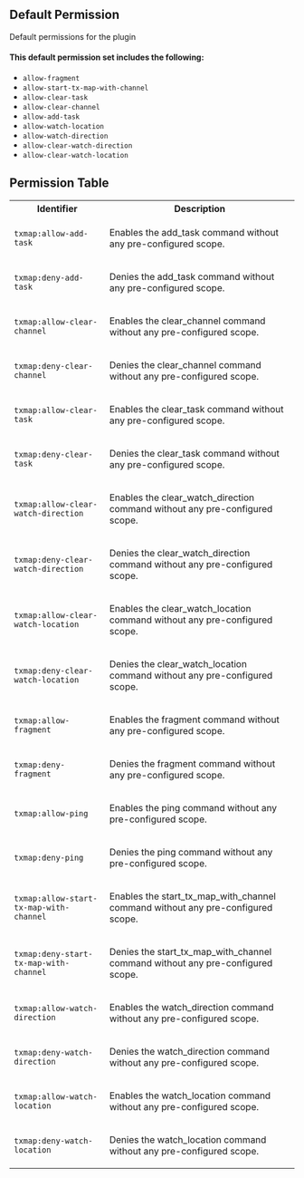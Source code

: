 ## Default Permission

Default permissions for the plugin

#### This default permission set includes the following:

- `allow-fragment`
- `allow-start-tx-map-with-channel`
- `allow-clear-task`
- `allow-clear-channel`
- `allow-add-task`
- `allow-watch-location`
- `allow-watch-direction`
- `allow-clear-watch-direction`
- `allow-clear-watch-location`

## Permission Table

<table>
<tr>
<th>Identifier</th>
<th>Description</th>
</tr>


<tr>
<td>

`txmap:allow-add-task`

</td>
<td>

Enables the add_task command without any pre-configured scope.

</td>
</tr>

<tr>
<td>

`txmap:deny-add-task`

</td>
<td>

Denies the add_task command without any pre-configured scope.

</td>
</tr>

<tr>
<td>

`txmap:allow-clear-channel`

</td>
<td>

Enables the clear_channel command without any pre-configured scope.

</td>
</tr>

<tr>
<td>

`txmap:deny-clear-channel`

</td>
<td>

Denies the clear_channel command without any pre-configured scope.

</td>
</tr>

<tr>
<td>

`txmap:allow-clear-task`

</td>
<td>

Enables the clear_task command without any pre-configured scope.

</td>
</tr>

<tr>
<td>

`txmap:deny-clear-task`

</td>
<td>

Denies the clear_task command without any pre-configured scope.

</td>
</tr>

<tr>
<td>

`txmap:allow-clear-watch-direction`

</td>
<td>

Enables the clear_watch_direction command without any pre-configured scope.

</td>
</tr>

<tr>
<td>

`txmap:deny-clear-watch-direction`

</td>
<td>

Denies the clear_watch_direction command without any pre-configured scope.

</td>
</tr>

<tr>
<td>

`txmap:allow-clear-watch-location`

</td>
<td>

Enables the clear_watch_location command without any pre-configured scope.

</td>
</tr>

<tr>
<td>

`txmap:deny-clear-watch-location`

</td>
<td>

Denies the clear_watch_location command without any pre-configured scope.

</td>
</tr>

<tr>
<td>

`txmap:allow-fragment`

</td>
<td>

Enables the fragment command without any pre-configured scope.

</td>
</tr>

<tr>
<td>

`txmap:deny-fragment`

</td>
<td>

Denies the fragment command without any pre-configured scope.

</td>
</tr>

<tr>
<td>

`txmap:allow-ping`

</td>
<td>

Enables the ping command without any pre-configured scope.

</td>
</tr>

<tr>
<td>

`txmap:deny-ping`

</td>
<td>

Denies the ping command without any pre-configured scope.

</td>
</tr>

<tr>
<td>

`txmap:allow-start-tx-map-with-channel`

</td>
<td>

Enables the start_tx_map_with_channel command without any pre-configured scope.

</td>
</tr>

<tr>
<td>

`txmap:deny-start-tx-map-with-channel`

</td>
<td>

Denies the start_tx_map_with_channel command without any pre-configured scope.

</td>
</tr>

<tr>
<td>

`txmap:allow-watch-direction`

</td>
<td>

Enables the watch_direction command without any pre-configured scope.

</td>
</tr>

<tr>
<td>

`txmap:deny-watch-direction`

</td>
<td>

Denies the watch_direction command without any pre-configured scope.

</td>
</tr>

<tr>
<td>

`txmap:allow-watch-location`

</td>
<td>

Enables the watch_location command without any pre-configured scope.

</td>
</tr>

<tr>
<td>

`txmap:deny-watch-location`

</td>
<td>

Denies the watch_location command without any pre-configured scope.

</td>
</tr>
</table>
